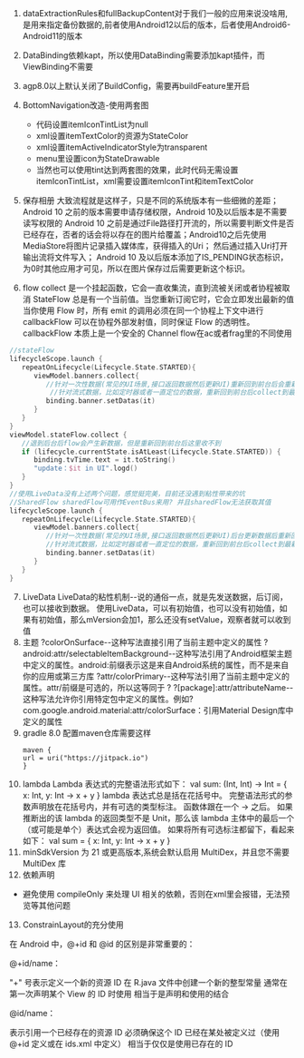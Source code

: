 1. dataExtractionRules和fullBackupContent对于我们一般的应用来说没啥用,是用来指定备份数据的,前者使用Android12以后的版本，后者使用Android6-Android11的版本
2. DataBinding依赖kapt，所以使用DataBinding需要添加kapt插件，而ViewBinding不需要
3. agp8.0以上默认关闭了BuildConfig，需要再buildFeature里开启
4. BottomNavigation改造-使用两套图
    * 代码设置itemIconTintList为null
    * xml设置itemTextColor的资源为StateColor
    * xml设置itemActiveIndicatorStyle为transparent
    * menu里设置icon为StateDrawable
    * 当然也可以使用tint达到两套图的效果，此时代码无需设置itemIconTintList，xml需要设置itemIconTint和itemTextColor
5. 保存相册
大致流程就是这样子，只是不同的系统版本有一些细微的差距；
Android 10 之前的版本需要申请存储权限，Android 10及以后版本是不需要读写权限的
Android 10 之前是通过File路径打开流的，所以需要判断文件是否已经存在，否者的话会将以存在的图片给覆盖；Android10之后先使用MediaStore将图片记录插入媒体库，获得插入的Uri； 然后通过插入Uri打开输出流将文件写入；
Android 10 及以后版本添加了IS_PENDING状态标识，为0时其他应用才可见，所以在图片保存过后需要更新这个标识。

6. flow
collect 是一个挂起函数，它会一直收集流，直到流被关闭或者协程被取消
StateFlow 总是有一个当前值。当您重新订阅它时，它会立即发出最新的值 
当你使用 Flow 时，所有 emit 的调用必须在同一个协程上下文中进行
callbackFlow 可以在协程外部发射值，同时保证 Flow 的透明性。callbackFlow 本质上是一个安全的 Channel
flow在ac或者frag里的不同使用
```kotlin
//stateFlow
lifecycleScope.launch {
   repeatOnLifecycle(Lifecycle.State.STARTED){
      viewModel.banners.collect{
         //针对一次性数据(常见的UI场景,接口返回数据然后更新UI)重新回到前台后会重新执行collect,会造成UI浪费
          //针对流式数据，比如定时器或者一直定位的数据，重新回到前台后collect到最新的数据，在后台不会更新UI
         binding.banner.setDatas(it)
      }
   }
}
viewModel.stateFlow.collect {
   //退到后台后flow会产生新数据，但是重新回到前台后这里收不到
   if (lifecycle.currentState.isAtLeast(Lifecycle.State.STARTED)) {
      binding.tvTime.text = it.toString()
      "update：$it in UI".logd()
   }
}
//使用LiveData没有上述两个问题，感觉挺完美，目前还没遇到粘性带来的坑
//SharedFlow sharedFlow可用作EventBus来用? 并且sharedFlow无法获取其值
lifecycleScope.launch {
   repeatOnLifecycle(Lifecycle.State.STARTED){
      viewModel.banners.collect{
         //针对一次性数据(常见的UI场景,接口返回数据然后更新UI)后台更新数据后重新回到前台不会更新UI
         //针对流式数据，比如定时器或者一直定位的数据，重新回到前台后collect到最新的数据，在后台不会更新UI
         binding.banner.setDatas(it)
      }
   }
}
```
7. LiveData
   LiveData的粘性机制--说的通俗一点，就是先发送数据，后订阅，也可以接收到数据。
   使用LiveData，可以有初始值，也可以没有初始值，如果有初始值，那么mVersion会加1，那么还没有setValue，观察者就可以收到值
8. 主题
   ?colorOnSurface--这种写法直接引用了当前主题中定义的属性
   ?android:attr/selectableItemBackground--这种写法引用了Android框架主题中定义的属性。android:前缀表示这是来自Android系统的属性，而不是来自你的应用或第三方库
   ?attr/colorPrimary--这种写法引用了当前主题中定义的属性。attr/前缀是可选的，所以这等同于 ?
   ?[package]:attr/attributeName--这种写法允许你引用特定包中定义的属性。例如?com.google.android.material:attr/colorSurface：引用Material Design库中定义的属性
9. gradle 8.0
   配置maven仓库需要这样
   ```properties
   maven {
   url = uri("https://jitpack.io")
   }
   ```
10. lambda
    Lambda 表达式的完整语法形式如下：
   val sum: (Int, Int) -> Int = { x: Int, y: Int -> x + y }
   lambda 表达式总是括在花括号中。
   完整语法形式的参数声明放在花括号内，并有可选的类型标注。
   函数体跟在一个 -> 之后。
   如果推断出的该 lambda 的返回类型不是 Unit，那么该 lambda 主体中的最后一个（或可能是单个）表达式会视为返回值。
   如果将所有可选标注都留下，看起来如下： val sum = { x: Int, y: Int -> x + y }
11. minSdkVersion 为 21 或更高版本,系统会默认启用 MultiDex，并且您不需要 MultiDex 库
12. 依赖声明
   * 避免使用 compileOnly 来处理 UI 相关的依赖，否则在xml里会报错，无法预览等其他问题
13. ConstrainLayout的充分使用

在 Android 中，@+id 和 @id 的区别是非常重要的：

@+id/name：


"+" 号表示定义一个新的资源 ID
在 R.java 文件中创建一个新的整型常量
通常在第一次声明某个 View 的 ID 时使用
相当于是声明和使用的结合


@id/name：


表示引用一个已经存在的资源 ID
必须确保这个 ID 已经在某处被定义过（使用 @+id 定义或在 ids.xml 中定义）
相当于仅仅是使用已存在的 ID
